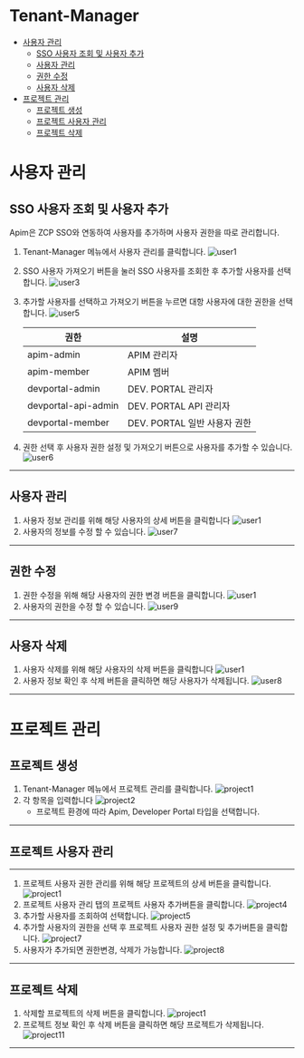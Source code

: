 #  Tenant-Manager

- [사용자 관리](#사용자-관리)
    - [SSO 사용자 조회 및 사용자 추가](#SSO-사용자-조회-및-사용자-추가)
    - [사용자 관리](#사용자-관리) 
    - [권한 수정](#권한-수정)
    - [사용자 삭제](#사용자-삭제)
- [프로젝트 관리](#프로젝트-관리)
    - [프로젝트 생성](#프로젝트-생성)
    - [프로젝트 사용자 관리](#프로젝트-사용자-관리)
    - [프로젝트 삭제](#프로젝트-삭제)

# 사용자 관리

## SSO 사용자 조회 및 사용자 추가
Apim은 ZCP SSO와 연동하여 사용자를 추가하며 사용자 권한을 따로 관리합니다. 
1. Tenant-Manager 메뉴에서 사용자 관리를 클릭합니다.
![user1](./img/user1.png)
2. SSO 사용자 가져오기 버튼을 눌러 SSO 사용자를 조회한 후 추가할 사용자를 선택합니다.
![user3](./img/user3.png)
3. 추가할 사용자를 선택하고 가져오기 버튼을 누르면 대항 사용자에 대한 권한을 선택합니다. 
![user5](./img/user5.png)

    | 권한  | 설명  |
    |---|---|
    | apim-admin | APIM 관리자 |
    | apim-member | APIM 멤버 |
    | devportal-admin | DEV. PORTAL 관리자 |
    | devportal-api-admin | DEV. PORTAL API 관리자 |
    | devportal-member | DEV. PORTAL 일반 사용자 권한 |

4. 권한 선택 후 사용자 권한 설정 및 가져오기 버튼으로 사용자를 추가할 수 있습니다.
![user6](./img/user6.png)

---
## 사용자 관리

1. 사용자 정보 관리를 위해 해당 사용자의 상세 버튼을 클릭합니다
![user1](./img/user1.png)
2. 사용자의 정보를 수정 할 수 있습니다.
![user7](./img/user7.png)
---
## 권한 수정

1. 권한 수정을 위해 해당 사용자의 권한 변경 버튼을 클릭합니다.
![user1](./img/user1.png)
2. 사용자의 권한을 수정 할 수 있습니다.
![user9](./img/user9.png)
---
## 사용자 삭제

1. 사용자 삭제를 위해 해당 사용자의 삭제 버튼을 클릭합니다
![user1](./img/user1.png)
2. 사용자 정보 확인 후 삭제 버튼을 클릭하면 해당 사용자가 삭제됩니다.
![user8](./img/user8.png)
---
# 프로젝트 관리

## 프로젝트 생성

1. Tenant-Manager 메뉴에서 프로젝트 관리를 클릭합니다.
![project1](./img/project1.png)
2. 각 항목을 입력합니다
![project2](./img/project2.png)
    - 프로젝트 환경에 따라 Apim, Developer Portal 타입을 선택합니다.
---
## 프로젝트 사용자 관리
---
1. 프로젝트 사용자 권한 관리를 위해 해당 프로젝트의 상세 버튼을 클릭합니다.
![project1](./img/project1.png)
2. 프로젝트 사용자 관리 탭의 프로젝트 사용자 추가버튼을 클릭합니다.
![project4](./img/project4.png)
3. 추가할 사용자를 조회하여 선택합니다.
![project5](./img/project5.png)
4. 추가할 사용자의 권한을 선택 후 프로젝트 사용자 권한 설정 및 추가버튼을 클릭합니다.
![project7](./img/project7.png)
5. 사용자가 추가되면 권한변경, 삭제가 가능합니다.
![project8](./img/project8.png)
---
## 프로젝트 삭제
1. 삭제할 프로젝트의 삭제 버튼을 클릭합니다.
![project1](./img/project1.png)
2. 프로젝트 정보 확인 후 삭제 버튼을 클릭하면 해당 프로젝트가 삭제됩니다.
![project11](./img/project11.png)
---
